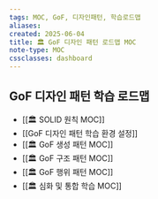 ```yaml
---
tags: MOC, GoF, 디자인패턴, 학습로드맵
aliases:
created: 2025-06-04
title: 🏛️ GoF 디자인 패턴 로드맵 MOC
note-type: MOC
cssclasses: dashboard
---
```


## GoF 디자인 패턴 학습 로드맵
- [[🏛️ SOLID 원칙 MOC]]
- [[GoF 디자인 패턴 학습 환경 설정]]
- [[🏛️ GoF 생성 패턴 MOC]]
- [[🏛️ GoF 구조 패턴 MOC]]
- [[🏛️ GoF 행위 패턴 MOC]]
- [[🏛️ 심화 및 통합 학습 MOC]] 
